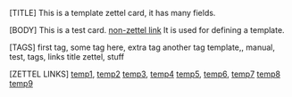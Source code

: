 [TITLE]
This is a template zettel card, it has many fields.

[BODY]
This is a test card. [non-zettel link](some_link.md)
It is used for defining a template.

[TAGS]
first tag, some tag here, extra tag
another tag
template,, manual,
test, tags, links
title
zettel, stuff

[ZETTEL LINKS] 
[temp1](temp1.md), [temp2](temp2.md) 
[temp3](temp3.md), [temp4](temp4.md)
[temp5](temp5.md),
[temp6](temp6.md),
[temp7](temp7.md)
[temp8](temp8.md) [temp9](temp9.md) 
